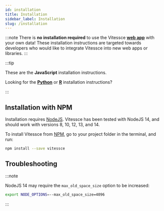 ```yaml
---
id: installation
title: Installation
sidebar_label: Installation
slug: /installation
---
```


:::note
There is **no installation required** to use the Vitessce [**web app**](/app/) with your own data!
These installation instructions are targeted towards developers who would like to integrate Vitessce into new web apps or libraries. 
:::

:::tip

These are the **JavaScript** installation instructions.

Looking for the [**Python**](https://vitessce.github.io/vitessce-python/getting_started.html#installation) or [**R**](https://vitessce.github.io/vitessce-r/#installation) installation instructions?

:::

## Installation with NPM

Installation requires [NodeJS](https://nodejs.org/). Vitessce has been tested with NodeJS 14, and should work with versions 8, 10, 12, 13, and 14.

To install Vitessce from [NPM](https://www.npmjs.com/package/vitessce), go to your project folder in the terminal, and run:

```sh
npm install --save vitessce
```

## Troubleshooting

:::note

NodeJS 14 may require the `max_old_space_size` option to be increased:
```sh
export NODE_OPTIONS=--max_old_space_size=4096
```

:::
